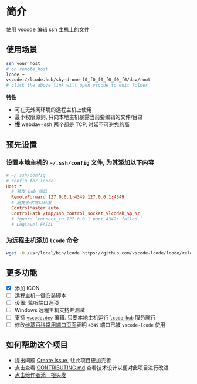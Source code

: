 # 简介

使用 vscode 编辑 ssh 主机上的文件

## 使用场景

```sh
ssh your_host
# on remote_host
lcode ~
vscode://lcode.hub/shy-drone-f0_f0_f0_f0_f0_f0/dav/root
# click the above link will open vscode to edit folder
```

**特性**

- 可在无外网环境的远程主机上使用
- 最小权限原则, 只向本地主机暴露当前要编辑的文件/目录
- **慢** webdav+ssh 两个都是 TCP, 时延不可避免的高

## 预先设置

### 设置本地主机的 `~/.ssh/config` 文件, 为其添加以下内容

```conf
# ~/.ssh/config
# config for lcode
Host *
  # 转发 hub 端口
  RemoteForward 127.0.0.1:4349 127.0.0.1:4349
  # 避免多次端口转发
  ControlMaster auto
  ControlPath /tmp/ssh_control_socket_%lcodeh_%p_%r
  # ignore `connect_to 127.0.0.1 port 4349: failed.`
  # LogLevel FATAL
```

### 为远程主机添加 `lcode` 命令

```sh
wget -O /usr/local/bin/lcode https://github.com/vscode-lcode/lcode/releases/download/v0.0.4/lcode && chmod +x /usr/local/bin/lcode
```

## 更多功能

- [x] 添加 ICON
- [ ] 远程主机一键安装脚本
- [ ] 设置: 监听端口选项
- [ ] Windows 远程主机支持并测试
- [ ] 支持 [`vscode.dev`](https://vscode.dev) 编辑. 只要本地主机运行 [`lcode-hub`](https://github.com/vscode-lcode/hub) 服务就行
- [ ] 修改[维基百科常用端口页面](https://en.wikipedia.org/wiki/List_of_TCP_and_UDP_port_numbers)表明 `4349` 端口已被 `vscode-lcode` 使用

## 如何帮助这个项目

- 提出问题 [Create Issue](https://github.com/vscode-lcode/pack/issues), 让此项目更加完善
- 点击查看 [CONTRIBUTING.md](./CONTRIBUTING.md) 查看技术设计以便对此项目进行改进
- [点击给作者添一根头发](https://afdian.net/item?plan_id=bd853cbc03bd11ed836452540025c377)
